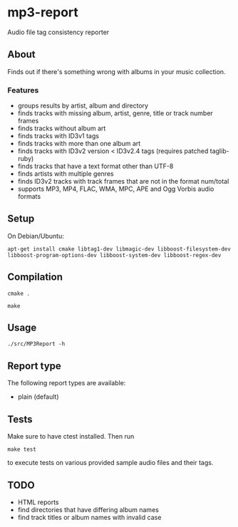 mp3-report
==========

Audio file tag consistency reporter

## About
Finds out if there's something wrong with albums in your music collection.

### Features
* groups results by artist, album and directory
* finds tracks with missing album, artist, genre, title or track number frames
* finds tracks without album art
* finds tracks with ID3v1 tags
* finds tracks with more than one album art
* finds tracks with ID3v2 version < ID3v2.4 tags (requires patched taglib-ruby)
* finds tracks that have a text format other than UTF-8
* finds artists with multiple genres
* finds ID3v2 tracks with track frames that are not in the format num/total
* supports MP3, MP4, FLAC, WMA, MPC, APE and Ogg Vorbis audio formats

## Setup

On Debian/Ubuntu:

`apt-get install cmake libtag1-dev libmagic-dev libboost-filesystem-dev libboost-program-options-dev libboost-system-dev libboost-regex-dev`

## Compilation

`cmake .`

`make`

## Usage

`./src/MP3Report -h`

## Report type

The following report types are available:
* plain (default)

## Tests

Make sure to have ctest installed. Then run

`make test`

to execute tests on various provided sample audio files and their tags.

## TODO
* HTML reports
* find directories that have differing album names
* find track titles or album names with invalid case
